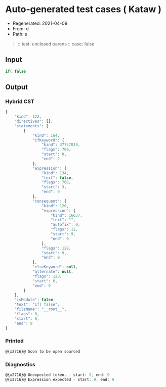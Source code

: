 # Auto-generated test cases ( Kataw )
- Regenerated: 2021-04-09
- From: d
- Path: s
> :: test: unclosed parens
> :: case: false
## Input

`````js
if( false
`````

## Output

### Hybrid CST

```javascript
{
    "kind": 122,
    "directives": [],
    "statements": [
        {
            "kind": 164,
            "ifKeyword": {
                "kind": 37757019,
                "flags": 768,
                "start": 0,
                "end": 2
            },
            "expression": {
                "kind": 134,
                "text": false,
                "flags": 768,
                "start": 3,
                "end": 9
            },
            "consequent": {
                "kind": 120,
                "expression": {
                    "kind": 16637,
                    "text": "",
                    "autofix": 0,
                    "flags": 12,
                    "start": 9,
                    "end": 9
                },
                "flags": 128,
                "start": 9,
                "end": 9
            },
            "elseKeyword": null,
            "alternate": null,
            "flags": 128,
            "start": 0,
            "end": 9
        }
    ],
    "isModule": false,
    "text": "if( false",
    "fileName": "__root__",
    "flags": 0,
    "start": 0,
    "end": 9
}
```

### Printed

```javascript
@{x2716}@ Soon to be open sourced
```

### Diagnostics

```javascript
@{x2716}@ Unexpected token. - start: 9, end: 9
@{x2716}@ Expression expected - start: 9, end: 9

```


